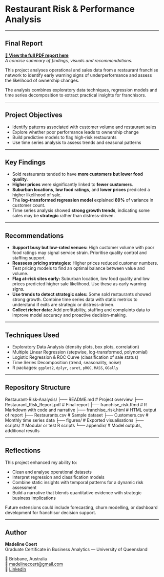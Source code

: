 # Restaurant Risk & Performance Analysis

---

## Final Report
**[🔗 View the full PDF report here](Restaurant_EDA_Report1.pdf)**  
*A concise summary of findings, visuals and recommendations.*

This project analyses operational and sales data from a restaurant franchise network to identify early warning signs of underperformance and assess the likelihood of ownership changes. 

The analysis combines exploratory data techniques, regression models and time series decomposition to extract practical insights for franchisors.

---

## Project Objectives

- Identify patterns associated with customer volume and restaurant sales
- Explore whether poor performance leads to ownership change
- Build predictive models to flag high-risk restaurants
- Use time series analysis to assess trends and seasonal patterns

---

## Key Findings

- Sold restaurants tended to have **more customers but lower food quality**.
- **Higher prices** were significantly linked to **fewer customers**.
- **Suburban locations**, **low food ratings**, and **lower prices** predicted a higher likelihood of sale.
- The **log-transformed regression model** explained **89%** of variance in customer count.
- Time series analysis showed **strong growth trends**, indicating some sales may be **strategic** rather than distress-driven.

---

## Recommendations

- **Support busy but low-rated venues:** High customer volume with poor food ratings may signal service strain. Prioritise quality control and staffing support.
- **Reassess pricing strategies:** Higher prices reduced customer numbers. Test pricing models to find an optimal balance between value and volume.
- **Flag at-risk sites early:** Suburban location, low food quality and low prices predicted higher sale likelihood. Use these as early warning signs.
- **Use trends to detect strategic sales:** Some sold restaurants showed strong growth. Combine time series data with static metrics to understand if exits are strategic or distress-driven.
- **Collect richer data:** Add profitability, staffing and complaints data to improve model accuracy and proactive decision-making.

---

## Techniques Used

- Exploratory Data Analysis (density plots, box plots, correlation)
- Multiple Linear Regression (stepwise, log-transformed, polynomial)
- Logistic Regression & ROC Curve (classification of sale status)
- Time Series Decomposition (trend, seasonality, noise)
- R packages: `ggplot2`, `dplyr`, `caret`, `pROC`, `MASS`, `GGally`

---

## Repository Structure
Restaurant-Risk-Analysis/
├── README.md # Project overview
├── Restaurant_Risk_Report.pdf # Final report
├── franchise_risk.Rmd # R Markdown with code and narrative
├── franchise_risk.html # HTML output of report
├── Restaurants.csv # Sample dataset
├── Customers.csv # Monthly time series data
├── figures/ # Exported visualisations
├── scripts/ # Modular or test R scripts
└── appendix/ # Model outputs, additional results

---

## Reflections

This project enhanced my ability to:
- Clean and analyse operational datasets
- Interpret regression and classification models
- Combine static insights with temporal patterns for a dynamic risk assessment
- Build a narrative that blends quantitative evidence with strategic business implications

Future extensions could include forecasting, churn modelling, or dashboard development for franchisor decision support.

---

## Author

**Madeline Coert**  
Graduate Certificate in Business Analytics — University of Queensland  

📍 Brisbane, Australia  
📧 madelinecoert@gmail.com  
🔗 [LinkedIn](https://www.linkedin.com/in/madeline-coert-546667309)  
